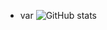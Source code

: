 - var
![GitHub stats](https://github-readme-stats.vercel.app/api?username=isolationed&show_icons=true)  

